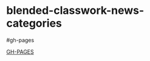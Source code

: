 # blended-classwork-news-categories
#gh-pages

[GH-PAGES](https://google-barma.github.io/blended-classwork-news-categories/)
